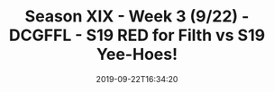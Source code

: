 ---
title: Season XIX - Week 3 (9/22) - DCGFFL - S19 RED for Filth vs S19 Yee-Hoes!
teams-score:
- team: _teams/red-2.md
  score: 25
- team: _teams/texas-orange.md
  score: 6
mvp: Peter, Kori
game-ball: Nikki, Jorge
season: 19
week: 3
date: '2019-09-22T16:34:20'
pageid: season-xix-week-3-9-22-7022-vs-7025
---